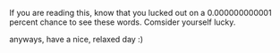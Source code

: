 If you are reading this, know that you lucked out on a 0.000000000001 percent chance to see these words. Comsider yourself lucky.

anyways, have a nice, relaxed day :)
